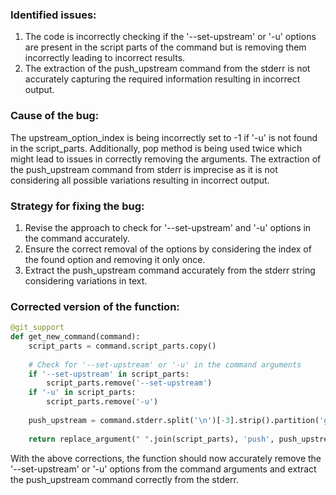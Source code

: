 ### Identified issues:
1. The code is incorrectly checking if the '--set-upstream' or '-u' options are present in the script parts of the command but is removing them incorrectly leading to incorrect results.
2. The extraction of the push_upstream command from the stderr is not accurately capturing the required information resulting in incorrect output.

### Cause of the bug:
The upstream_option_index is being incorrectly set to -1 if '-u' is not found in the script_parts. Additionally, pop method is being used twice which might lead to issues in correctly removing the arguments.
The extraction of the push_upstream command from stderr is imprecise as it is not considering all possible variations resulting in incorrect output.

### Strategy for fixing the bug:
1. Revise the approach to check for '--set-upstream' and '-u' options in the command accurately.
2. Ensure the correct removal of the options by considering the index of the found option and removing it only once.
3. Extract the push_upstream command accurately from the stderr string considering variations in text.

### Corrected version of the function:

```python
@git_support
def get_new_command(command):
    script_parts = command.script_parts.copy()
    
    # Check for '--set-upstream' or '-u' in the command arguments
    if '--set-upstream' in script_parts:
        script_parts.remove('--set-upstream')
    if '-u' in script_parts:
        script_parts.remove('-u')
    
    push_upstream = command.stderr.split('\n')[-3].strip().partition('git ')[2].strip()
    
    return replace_argument(" ".join(script_parts), 'push', push_upstream)
```

With the above corrections, the function should now accurately remove the '--set-upstream' or '-u' options from the command arguments and extract the push_upstream command correctly from the stderr.